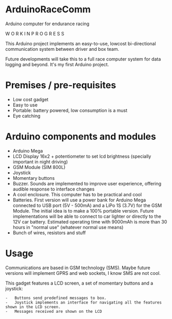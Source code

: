 # ArduinoRaceComm
Arduino computer for endurance racing

W O R K I N P R O G R E S S   

This Arduino project implements an easy-to-use, lowcost bi-directional communication system between driver and box team.

Future developments will take this to a full race computer system for data logging and beyond. 
It's my first Arduino project.

# Premises / pre-requisites

- Low cost gadget
- Easy to use
- Portable: battery powered, low consumption is a must
- Eye catching

# Arduino components and modules

- Arduino Mega
- LCD Display 16x2 + potentiometer to set lcd brightness (specially important in night driving)
- GSM Module (SIM 800L)
- Joystick
- Momentary buttons
- Buzzer. Sounds are implemented to improve user experience, offering audible response to interface changes
- A cool enclosure. This computer has to be practical and cool
- Batteries. First version will use a power bank for Arduino Mega connected to USB port (5V - 500mA) and a LiPo 1S (3.7V) for the GSM Module. The initial idea is to make a 100% portable version. Future implementations will be able to connect to car lighter or directly to the 12V car battery. Estimated operating time with 9000mAh is more than 30 hours in "normal use" (whatever normal use means)
- Bunch of wires, resistors and stuff

# Usage

Communications are based in GSM technology (SMS). Maybe future versions will implement GPRS and web sockets, I know SMS are not cool.

This gadget features a LCD screen, a set of momentary buttons and a joystick:

	-	Buttons send predefined messages to box.
	-	Joystick implements an interface for navigating all the features shown in the LCD screen.
	-	Messages received are shown on the LCD